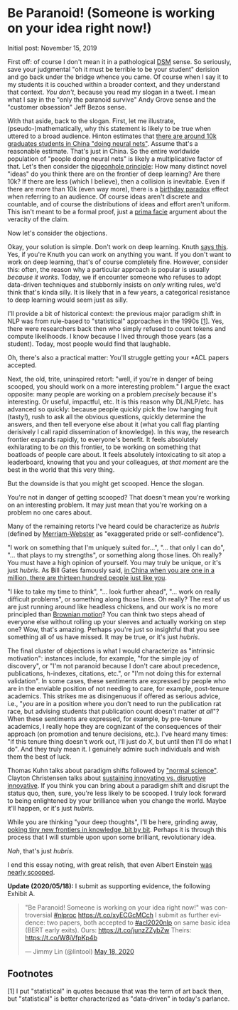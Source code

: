 # Be Paranoid! (Someone is working on your idea right now!)

Initial post: November 15, 2019

First off: of course I don't mean it in a pathological [DSM](https://www.psychiatry.org/psychiatrists/practice/dsm) sense.
So seriously, save your judgmental "oh it must be terrible to be your student" derision and go back under the bridge whence you came.
Of course when I say it to my students it is couched within a broader context, and they understand that context.
_You don't_, because you read my slogan in a tweet.
I mean what I say in the "only the paranoid survive" Andy Grove sense and the "customer obsession" Jeff Bezos sense.

With that aside, back to the slogan.
First, let me illustrate, (pseudo-)mathematically, why this statement is likely to be true when uttered to a broad audience.
Hinton estimates that [there are around 10k graduates students in China "doing neural nets"](https://youtu.be/Mqt8fs6ZbHk?t=124).
Assume that's a reasonable estimate.
That's just in China.
So the entire worldwide population of "people doing neural nets" is likely a multiplicative factor of that.
Let's then consider the [pigeonhole principle](https://en.wikipedia.org/wiki/Pigeonhole_principle): How many distinct novel "ideas" do you think there are on the frontier of deep learning?
Are there 10k?
If there are less (which I believe), then a collision is inevitable.
Even if there are more than 10k (even way more), there is a [birthday paradox](https://en.wikipedia.org/wiki/Birthday_problem) effect when referring to an audience.
Of course ideas aren't discrete and countable, and of course the distributions of ideas and effort aren't uniform.
This isn't meant to be a formal proof, just a [prima facie](https://en.wikipedia.org/wiki/Prima_facie) argument about the veracity of the claim.

Now let's consider the objections.

Okay, your solution is simple.
Don't work on deep learning.
Knuth [says this](https://twitter.com/lintool/status/1057722875942068225).
Yes, if you're Knuth you can work on anything you want.
If you don't want to work on deep learning, that's of course completely fine.
However, consider this: often, the reason why a particular approach is popular is usually _because it works_.
Today, we if encounter someone who refuses to adopt data-driven techniques and stubbornly insists on _only_ writing rules, we'd think that's kinda silly.
It is likely that in a few years, a categorical resistance to deep learning would seem just as silly.

I'll provide a bit of historical context: the previous major paradigm shift in NLP was from rule-based to "statistical" approaches in the 1990s [[1](#footnote1)].
Yes, there were researchers back then who simply refused to count tokens and compute likelihoods.
I know because I lived through those years (as a student).
Today, most people would find that laughable.

Oh, there's also a practical matter: You'll struggle getting your *ACL papers accepted.

Next, the old, trite, uninspired retort: "well, if you're in danger of being scooped, you should work on a more interesting problem."
I argue the exact opposite: many people are working on a problem _precisely_ because it's interesting.
Or useful, impactful, etc.
It is this reason why DL/NLP/etc. has advanced so quickly: because people quickly pick the low hanging fruit (tasty!), rush to ask all the obvious questions, quickly determine the answers, and then tell everyone else about it (what you call flag planting derisively I call rapid dissemination of knowledge).
In this way, the research frontier expands rapidly, to everyone's benefit.
It feels absolutely exhilarating to be _on_ this frontier, to be working on something that boatloads of people care about.
It feels absolutely intoxicating to sit atop a leaderboard, knowing that you and your colleagues, _at that moment_ are the best in the world that this very thing.

But the downside is that you might get scooped.
Hence the slogan.

You're not in danger of getting scooped?
That doesn't mean you're working on an interesting problem.
It may just mean that you're working on a problem no one cares about.

Many of the remaining retorts I've heard could be characterize as _hubris_ (defined by [Merriam-Webster](https://www.merriam-webster.com/dictionary/hubris) as "exaggerated pride or self-confidence").

"I work on something that I'm uniquely suited for...", "... that only I can do", "... that plays to my strengths", or something along those lines.
Oh really?
You must have a high opinion of yourself.
You may truly be unique, or it's just _hubris_.
As Bill Gates famously said, [in China when you are one in a million, there are thirteen hundred people just like you](https://books.google.com/books?id=CfHCBUepsXIC&pg=PA353&lpg=PA353&dq=%22one+in+a+million%22).

"I like to take my time to think", "... look further ahead", "... work on really difficult problems", or something along those lines.
Oh really?
The rest of us are just running around like headless chickens, and our work is no more principled than [Brownian motion](https://en.wikipedia.org/wiki/Brownian_motion)?
You can think two steps ahead of everyone else without rolling up your sleeves and actually working on step one?
Wow, that's amazing.
Perhaps you're just so insightful that you see something all of us have missed.
It may be true, or it's just _hubris_.

The final cluster of objections is what I would characterize as "intrinsic motivation":
instances include, for example, "for the simple joy of discovery", or "I'm not paranoid because I don't care about precedence, publications, h-indexes, citations, etc.", or "I'm not doing this for external validation".
In some cases, these sentiments are expressed by people who are in the enviable position of not needing to care, for example, post-tenure academics.
This strikes me as disingenuous if offered as serious advice, i.e., "_you_ are in a position where you don't need to run the publication rat race, but advising students that publication count doesn't matter _at all_"?
When these sentiments are expressed, for example, by pre-tenure academics, I really hope they are cognizant of the consequences of their approach (on promotion and tenure decisions, etc.).
I've heard many times: "if this tenure thing doesn't work out, I'll just do _X_, but until then I'll do what I do".
And they truly mean it.
I genuinely admire such individuals and wish them the best of luck.

Thomas Kuhn talks about paradigm shifts followed by ["normal science"](https://en.wikipedia.org/wiki/Normal_science).
Clayton Christensen talks about [sustaining innovating vs. disruptive innovative](https://en.wikipedia.org/wiki/The_Innovator%27s_Dilemma).
If you think you can bring about a paradigm shift and disrupt the status quo, then, sure, you're less likely to be scooped.
I truly look forward to being enlightened by your brilliance when you change the world.
Maybe it'll happen, or it's just _hubris_.

While you are thinking "your deep thoughts", I'll be here, grinding away, [poking tiny new frontiers in knowledge, bit by bit](http://matt.might.net/articles/phd-school-in-pictures/).
Perhaps it is through this process that I will stumble upon upon some brilliant, revolutionary idea.

_Nah_, that's just _hubris_.

I end this essay noting, with great relish, that even Albert Einstein [was nearly scooped](https://en.wikipedia.org/wiki/Relativity_priority_dispute).

**Update (2020/05/18):** I submit as supporting evidence, the following Exhibit A.

<blockquote class="twitter-tweet"><p lang="en" dir="ltr">&quot;Be Paranoid! Someone is working on your idea right now!&quot; was controversial <a href="https://twitter.com/hashtag/nlproc?src=hash&amp;ref_src=twsrc%5Etfw">#nlproc</a> <a href="https://t.co/xyECGcMCch">https://t.co/xyECGcMCch</a> I submit as further evidence: two papers, both accepted to <a href="https://twitter.com/hashtag/acl2020nlp?src=hash&amp;ref_src=twsrc%5Etfw">#acl2020nlp</a> on same basic idea (BERT early exits). Ours: <a href="https://t.co/junzZZybZw">https://t.co/junzZZybZw</a> Theirs: <a href="https://t.co/W8jVfpKp4b">https://t.co/W8jVfpKp4b</a></p>&mdash; Jimmy Lin (@lintool) <a href="https://twitter.com/lintool/status/1262387041641345024?ref_src=twsrc%5Etfw">May 18, 2020</a></blockquote>

## Footnotes

[<a name="footnote1">1</a>] I put "statistical" in quotes because that was the term of art back then, but "statistical" is better characterized as "data-driven" in today's parlance.
